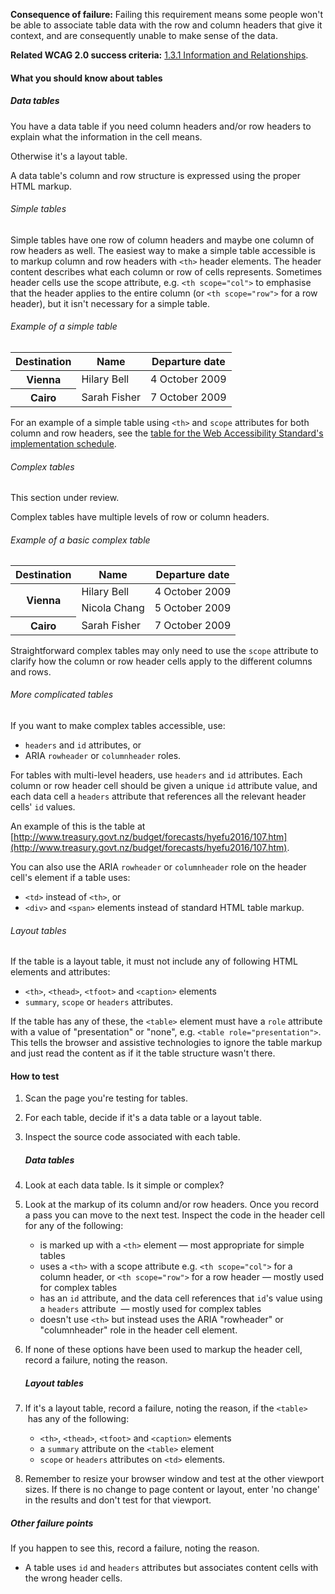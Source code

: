 **Consequence of failure:** Failing this requirement means some people won't be able to associate table data with the row and column headers that give it context, and are consequently unable to make sense of the data.

**Related WCAG 2.0 success criteria:** [1.3.1 Information and Relationships](https://www.w3.org/TR/UNDERSTANDING-WCAG20/content-structure-separation-programmatic.html).

<div class="details" markdown="1">

#### What you should know about tables

##### Data tables

You have a data table if you need column headers and/or row headers to explain what the information in the cell means.

Otherwise it's a layout table.

A data table's column and row structure is expressed using the proper HTML markup.

###### Simple tables

Simple tables have one row of column headers and maybe one column of row headers as well. The easiest way to make a simple table accessible is to markup column and row headers with `<th>` header elements. The header content describes what each column or row of cells represents. Sometimes header cells use the scope attribute, e.g. `<th scope="col">` to emphasise that the header applies to the entire column (or `<th scope="row">` for a row header), but it isn't necessary for a simple table. 

###### Example of a simple table

<table>
<thead>
	<tr>
		<th>Destination</th>
		<th>Name</th>
		<th>Departure date</th>
	</tr>
    </thead>
    <tbody>
	<tr>
		<th>Vienna</th>
		<td>Hilary Bell</td>
		<td>4 October 2009</td>
	</tr>
	<tr>
		<th>Cairo</th>
		<td>Sarah Fisher</td>
		<td>7 October 2009</td>
	</tr>
    </tbody>
</table> 

For an example of a simple table using `<th>` and `scope` attributes for both column and row headers, see the [table for the Web Accessibility Standard's implementation schedule](https://webtoolkit.govt.nz/guidance/about-the-standards/about-the-web-accessibility-standard/#implementation). 

###### Complex tables

<div class="ed" markdown="1">
This section under review.
</div>

Complex tables have multiple levels of row or column headers. 

###### Example of a basic complex table
<table>
<thead>
  <tr>
    <th scope="col">Destination</th>
    <th>Name</th>
    <th>Departure date</th>
  </tr>
  </thead>
  <tbody>
  <tr>
    <th rowspan="2">Vienna</th>
    <td>Hilary Bell</td>
    <td>4 October 2009</td>
  </tr>
  <tr>
    <td>Nicola Chang</td>
    <td>5 October 2009</td>
  </tr>
  <tr>
    <th>Cairo</th>
    <td>Sarah Fisher</td>
    <td>7 October 2009</td>
  </tr>
  </tbody>
</table>

Straightforward complex tables may only need to use the `scope` attribute to clarify how the column or row header cells apply to the different columns and rows. 

###### More complicated tables

If you want to make complex tables accessible, use:

* `headers` and `id` attributes, or 
* ARIA `rowheader` or `columnheader` roles. 

For tables with multi-level headers, use `headers` and `id` attributes. Each column or row header cell should be given a unique `id` attribute value, and each data cell a `headers` attribute that references all the relevant header cells' `id` values.

An example of this is the table at [http://www.treasury.govt.nz/budget/forecasts/hyefu2016/107.htm](http://www.treasury.govt.nz/budget/forecasts/hyefu2016/107.htm). 

You can also use the ARIA `rowheader` or `columnheader` role on the header cell's element if a table uses:

* `<td>` instead of `<th>`, or 
* `<div>` and `<span>` elements instead of standard HTML table markup. 

###### Layout tables

If the  table is a layout table, it must not include any of following HTML elements and attributes:

* `<th>`, `<thead>`, `<tfoot>` and `<caption>` elements 
* `summary`, `scope` or `headers` attributes. 

If the table has any of these, the `<table>` element must have a `role` attribute with a value of "presentation" or "none", e.g. `<table role="presentation">`. This tells the browser and assistive technologies to ignore the table markup and just read the content as if it the table structure wasn't there.

</div>

#### How to test

1. Scan the page you're testing for tables. 
2. For each table, decide if it's a data table or a layout table. 
3. Inspect the source code associated with each table. 

    <h5>Data tables</h5>

2. Look at each data table. Is it simple or complex? 
3. Look at the markup of its column and/or row headers. Once you record a pass you can move to the next test. Inspect the code in the header cell for any of the following: 
	* is marked up with a `<th>` element — most appropriate for simple tables 
	* uses a `<th>` with a scope attribute e.g. `<th scope="col">` for a column header, or `<th scope="row">` for a row header — mostly used for complex tables 
	* has an `id` attribute, and the data cell references that `id`'s value using a `headers` attribute  — mostly used for complex tables 
	* doesn't use `<th>` but instead uses the ARIA "rowheader" or "columnheader" role in the header cell element. 

4. If none of these options have been used to markup the header cell, record a failure, noting the reason. 

    <h5>Layout tables</h5>

5. If it's a layout table, record a failure, noting the reason, if the `<table>`  has any of the following: 
	* `<th>`, `<thead>`, `<tfoot>` and `<caption>` elements 
	* a `summary` attribute on the `<table>` element 
	* `scope` or `headers` attributes on `<td>` elements. 

6. Remember to resize your browser window and test at the other viewport sizes. If there is no change to page content or layout, enter 'no change' in the results and don't test for that viewport. 

##### Other failure points

If you happen to see this, record a failure, noting the reason.

* A table uses `id` and `headers` attributes but associates content cells with the wrong header cells.